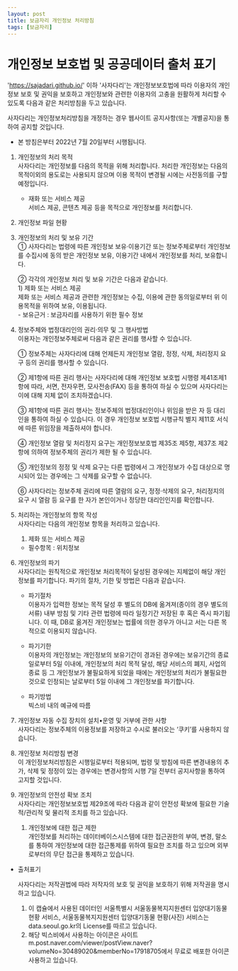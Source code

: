 ```yaml
---
layout: post
title: 보금자리 개인정보 처리방침
tags: [보금자리]
---
```


# 개인정보 보호법 및 공공데이터 출처 표기

'https://sajadari.github.io/' 이하 '사자다리'는 개인정보보호법에 따라 이용자의 개인정보 보호 및 권익을 보호하고 개인정보와 관련한 이용자의 고충을 원활하게 처리할 수 있도록 다음과 같은 처리방침을 두고 있습니다.  
  
사자다리는 개인정보처리방침을 개정하는 경우 웹사이트 공지사항(또는 개별공지)을 통하여 공지할 것입니다.  
  
* 본 방침은부터 2022년 7월 20일부터 시행됩니다.  
  
  
1. 개인정보의 처리 목적  
    사자다리는 개인정보를 다음의 목적을 위해 처리합니다. 처리한 개인정보는 다음의 목적이외의 용도로는 사용되지 않으며 이용 목적이 변경될 시에는 사전동의를 구할 예정입니다.  

    + 재화 또는 서비스 제공  
    서비스 제공, 콘텐츠 제공 등을 목적으로 개인정보를 처리합니다.  

2. 개인정보 파일 현황  

3. 개인정보의 처리 및 보유 기간  
    ① 사자다리는 법령에 따른 개인정보 보유·이용기간 또는 정보주체로부터 개인정보를 수집시에 동의 받은 개인정보 보유, 이용기간 내에서 개인정보를 처리, 보유합니다.  

    ② 각각의 개인정보 처리 및 보유 기간은 다음과 같습니다.  
        1) 제화 또는 서비스 제공    
        제화 또는 서비스 제공과 관련한 개인정보는 수집, 이용에 관한 동의일로부터 위 이용목적을 위하여 보유, 이용됩니다.   
        - 보유근거 : 보금자리를 사용하기 위한 필수 정보   

4. 정보주체와 법정대리인의 권리·의무 및 그 행사방법   
    이용자는 개인정보주체로써 다음과 같은 권리를 행사할 수 있습니다.  

    ① 정보주체는 사자다리에 대해 언제든지 개인정보 열람, 정정, 삭제, 처리정지 요구 등의 권리를 행사할 수 있습니다.   

    ② 제1항에 따른 권리 행사는 사자다리에 대해 개인정보 보호법 시행령 제41조제1항에 따라, 서면, 전자우편, 모사전송(FAX) 등을 통하여 하실 수 있으며 사자다리는 이에 대해 지체 없이 조치하겠습니다.  

    ③ 제1항에 따른 권리 행사는 정보주체의 법정대리인이나 위임을 받은 자 등 대리인을 통하여 하실 수 있습니다. 이 경우 개인정보 보호법 시행규칙 별지 제11호 서식에 따른 위임장을 제출하셔야 합니다.  

    ④ 개인정보 열람 및 처리정지 요구는 개인정보보호법 제35조 제5항, 제37조 제2항에 의하여 정보주체의 권리가 제한 될 수 있습니다.  

    ⑤ 개인정보의 정정 및 삭제 요구는 다른 법령에서 그 개인정보가 수집 대상으로 명시되어 있는 경우에는 그 삭제를 요구할 수 없습니다.  

    ⑥ 사자다리는 정보주체 권리에 따른 열람의 요구, 정정·삭제의 요구, 처리정지의 요구 시 열람 등 요구를 한 자가 본인이거나 정당한 대리인인지를 확인합니다.  

5. 처리하는 개인정보의 항목 작성   
    사자다리는 다음의 개인정보 항목을 처리하고 있습니다.  
  
    1) 제화 또는 서비스 제공
    - 필수항목 : 위치정보

6. 개인정보의 파기  
    사자다리는 원칙적으로 개인정보 처리목적이 달성된 경우에는 지체없이 해당 개인정보를 파기합니다. 파기의 절차, 기한 및 방법은 다음과 같습니다.  

    - 파기절차  
    이용자가 입력한 정보는 목적 달성 후 별도의 DB에 옮겨져(종이의 경우 별도의 서류) 내부 방침 및 기타 관련 법령에 따라 일정기간 저장된 후 혹은 즉시 파기됩니다. 이 때, DB로 옮겨진 개인정보는 법률에 의한 경우가 아니고 서는 다른 목적으로 이용되지 않습니다.  

    - 파기기한  
    이용자의 개인정보는 개인정보의 보유기간이 경과된 경우에는 보유기간의 종료일로부터 5일 이내에, 개인정보의 처리 목적 달성, 해당 서비스의 폐지, 사업의 종료 등 그 개인정보가 불필요하게 되었을 때에는 개인정보의 처리가 불필요한 것으로 인정되는 날로부터 5일 이내에 그 개인정보를 파기합니다.  

    - 파기방법  
    빅스비 내의 예규에 따름  

7. 개인정보 자동 수집 장치의 설치•운영 및 거부에 관한 사항  
    사자다리는 정보주체의 이용정보를 저장하고 수시로 불러오는 ‘쿠키’를 사용하지 않습니다.  

8. 개인정보 처리방침 변경  
    이 개인정보처리방침은 시행일로부터 적용되며, 법령 및 방침에 따른 변경내용의 추가, 삭제 및 정정이 있는 경우에는 변경사항의 시행 7일 전부터 공지사항을 통하여 고지할 것입니다.  
  
9. 개인정보의 안전성 확보 조치  
    사자다리는 개인정보보호법 제29조에 따라 다음과 같이 안전성 확보에 필요한 기술적/관리적 및 물리적 조치를 하고 있습니다.  
      
    1) 개인정보에 대한 접근 제한  
    개인정보를 처리하는 데이터베이스시스템에 대한 접근권한의 부여, 변경, 말소를 통하여 개인정보에 대한 접근통제를 위하여 필요한 조치를 하고 있으며 외부로부터의 무단 접근을 통제하고 있습니다.  
    
    
* 출처표기  
  
    사자다리는 저작권법에 따라 저작자의 보호 및 권익을 보호하기 위해 저작권을 명시하고 있습니다.  
  
	1. 이 캡슐에서 사용된 데이터인 서울특별시 서울동물복지지원센터 입양대기동물 현황 서비스, 서울동물복지지원센터 입양대기동물 현황(사진) 서비스는 data.seoul.go.kr의 License를 따르고 있습니다. 
	2. 해당 빅스비에서 사용하는 아이콘은 사이트 m.post.naver.com/viewer/postView.naver?volumeNo=30489020&memberNo=17918705에서 무료로 배포한 아이콘 사용하고 있습니다.